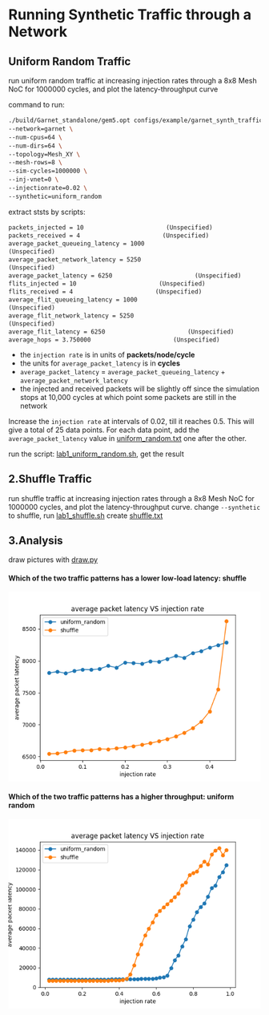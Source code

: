 # Running Synthetic Traffic through a Network

## Uniform Random Traffic
run uniform random traffic at increasing injection rates through a 8x8 Mesh NoC for 1000000 cycles, and plot the latency-throughput curve

command to run:
```sh
./build/Garnet_standalone/gem5.opt configs/example/garnet_synth_traffic.py \
--network=garnet \
--num-cpus=64 \
--num-dirs=64 \
--topology=Mesh_XY \
--mesh-rows=8 \
--sim-cycles=1000000 \
--inj-vnet=0 \
--injectionrate=0.02 \
--synthetic=uniform_random
```

extract ststs by scripts:
```
packets_injected = 10                       (Unspecified)
packets_received = 4                       (Unspecified)
average_packet_queueing_latency = 1000                       (Unspecified)
average_packet_network_latency = 5250                       (Unspecified)
average_packet_latency = 6250                       (Unspecified)
flits_injected = 10                       (Unspecified)
flits_received = 4                       (Unspecified)
average_flit_queueing_latency = 1000                       (Unspecified)
average_flit_network_latency = 5250                       (Unspecified)
average_flit_latency = 6250                       (Unspecified)
average_hops = 3.750000                       (Unspecified)
```

- the `injection rate` is in units of **packets/node/cycle**
- the units for `average_packet_latency` is in **cycles**
- `average_packet_latency` = `average_packet_queueing_latency` + `average_packet_network_latency`
- the injected and received packets will be slightly off since the simulation stops at 10,000 cycles at which point some packets are still in the network

Increase the `injection rate` at intervals of 0.02, till it reaches 0.5. This will give a total of 25 data points.
For each data point, add the `average_packet_latency` value in [uniform_random.txt](./uniform_random.txt) one after the other.

run the script: [lab1_uniform_random.sh](./lab1_uniform_random.sh), get the result

## 2.Shuffle Traffic
run shuffle traffic at increasing injection rates through a 8x8 Mesh NoC for 1000000 cycles, and plot the latency-throughput curve. change `--synthetic` to shuffle, run [lab1_shuffle.sh](./lab1_shuffle.sh) create [shuffle.txt](./shuffle.txt)

## 3.Analysis
draw pictures with [draw.py](./draw.py)

#### Which of the two traffic patterns has a lower low-load latency: shuffle
![Figure_2.png](./Figure_2.png)

#### Which of the two traffic patterns has a higher throughput: uniform random
![Figure_1.png](./Figure_1.png)